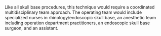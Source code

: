 Like all skull base procedures, this technique would require a coordinated multidisciplinary team approach. The operating team would include specialized nurses in rhinology/endoscopic skull base, an anesthetic team including operation department practitioners, an endoscopic skull base surgeon, and an assistant.